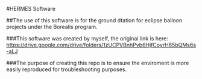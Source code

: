 #HERMES Software

##The use of this software is for the ground dtation for eclipse balloon projects under the Borealis program.

###This software was created by myself, the original link is here: https://drive.google.com/drive/folders/1zUCPVBnhPvb6HjfCoyrH85bQMs6s-aLJ

###The purpose of creating this repo is to ensure the enviroment is more easily reproduced for troubleshooting purposes.